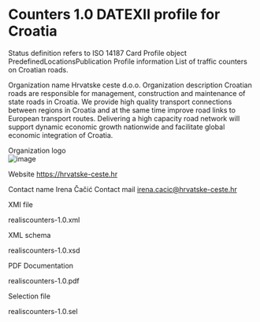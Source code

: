 # Counters 1.0 DATEXII profile for Croatia

Status definition refers to ISO 14187
Card
Profile object
PredefinedLocationsPublication
Profile information
List of traffic counters on Croatian roads.

Organization name
Hrvatske ceste d.o.o.
Organization description
Croatian roads are responsible for management, construction and maintenance of state roads in Croatia. We provide high quality transport connections between regions in Croatia and at the same time improve road links to European transport routes. Delivering a high capacity road network will support dynamic economic growth nationwide and facilitate global economic integration of Croatia.

Organization logo<BR>
![image](https://github.com/DATEX-II-EU/Profiles/assets/24648804/26e34c3d-eac3-43ff-b16b-fd9fa645b7e0)

Website
https://hrvatske-ceste.hr

Contact name
Irena Čačić
Contact mail
irena.cacic@hrvatske-ceste.hr

XMI file

realiscounters-1.0.xml

XML schema

realiscounters-1.0.xsd

PDF Documentation

realiscounters-1.0.pdf

Selection file

realiscounters-1.0.sel
